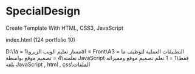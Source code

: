 # SpecialDesign
Create Template With HTML, CSS3, JavaScript

<!-- Youtube URL https://www.youtube.com/watch?v=vedT2jk3hi4&list=PLDoPjvoNmBAzvmpzF-6l3tAviiCPbwkB8 -->


index.html (124 portfolio 10)


D:\1a = مسار تعليم الويب الزيرو\1a1 = Front\A3 = التطبيقات العملية لتوظيف ما تعلمته\4 = تصميم موقع بواسطة JavaScript فقط\1 = 1 تعلم تصميم موقع ومميزاته بلغة JavaScript , html , css\الملفات



